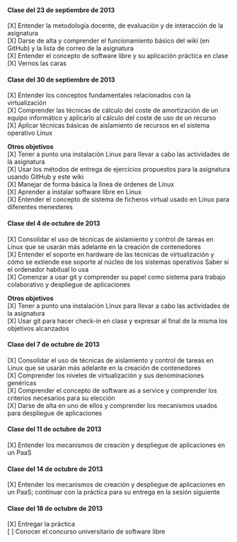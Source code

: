 #### Clase del 23 de septiembre de 2013
[X] Entender la metodología docente, de evaluación y de interacción de la asignatura   
[X] Darse de alta y comprender el funcionamiento básico del wiki (en GitHub) y la lista de correo de la asignatura   
[X] Entender el concepto de software libre y su aplicación práctica en clase   
[X] Vernos las caras   

#### Clase del 30 de septiembre de 2013
[X] Entender los conceptos fundamentales relacionados con la virtualización   
[X] Comprender las técnicas de cálculo del coste de amortización de un equipo informático y aplicarlo al cálculo del coste de uso de un recurso   
[X] Aplicar técnicas básicas de aislamiento de recursos en el sistema operativo Linux   

**Otros objetivos**   
[X] Tener a punto una instalación Linux para llevar a cabo las actividades de la asignatura   
[X] Usar los métodos de entrega de ejercicios propuestos para la asignatura usando GitHub y este wiki   
[X] Manejar de forma básica la línea de órdenes de Linux   
[X] Aprender a instalar software libre en Linux   
[X] Entender el concepto de sistema de ficheros virtual usado en Linux para diferentes menesteres   

#### Clase del 4 de octubre de 2013
[X] Consolidar el uso de técnicas de aislamiento y control de tareas en Linux que se usarán más adelante en la creación de contenedores   
[X] Entender el soporte en hardware de las técnicas de virtualización y cómo se extiende ese soporte al núcleo de los sistemas operativos
    Saber si el ordenador habitual lo usa   
[X] Comenzar a usar git y comprender su papel como sistema para trabajo colaborativo y despliegue de aplicaciones   

**Otros objetivos**   
[X] Tener a punto una instalación Linux para llevar a cabo las actividades de la asignatura   
[X] Usar git para hacer check-in en clase y expresar al final de la misma los objetivos alcanzados   

#### Clase del 7 de octubre de 2013
[X] Consolidar el uso de técnicas de aislamiento y control de tareas en Linux que se usarán más adelante en la creación de contenedores   
[X] Comprender los niveles de virtualización y sus denominaciones genéricas   
[X] Comprender el concepto de software as a service y comprender los criterios necesarios para su elección   
[X] Darse de alta en uno de ellos y comprender los mecanismos usados para despliegue de aplicaciones   

#### Clase del 11 de octubre de 2013
[X] Entender los mecanismos de creación y despliegue de aplicaciones en un PaaS   

#### Clase del 14 de octubre de 2013
[X] Entender los mecanismos de creación y despliegue de aplicaciones en un PaaS; 
    continuar con la práctica para su entrega en la sesión siguiente
    
#### Clase del 18 de octubre de 2013
[X] Entregar la práctica   
[ ] Conocer el concurso universitario de software libre
